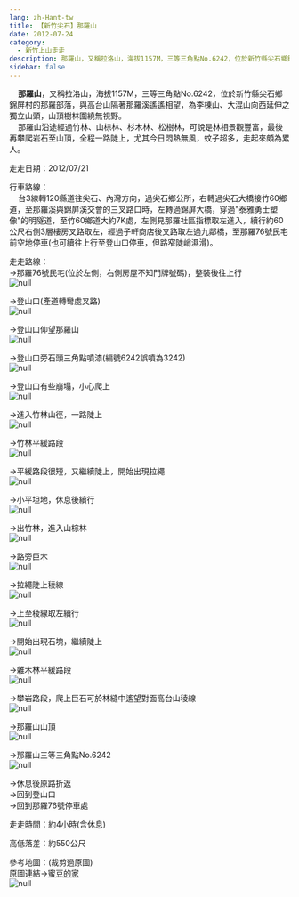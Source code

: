 ```yaml
---
lang: zh-Hant-tw
title: 【新竹尖石】那羅山
date: 2012-07-24
category: 
  - 新竹上山走走
description: 那羅山，又稱拉洛山，海拔1157M，三等三角點No.6242，位於新竹縣尖石鄉錦屏村的那羅部落，與高台山隔著那羅溪遙遙相望，為李棟山、大混山向西延伸之獨立山頭，山頂樹林圍繞無視野。 那羅山沿途經過竹林、山棕林、杉木林、松樹林，可說是林相景觀豐富，最後再攀爬岩石至山頂，全程一路陡上，尤其今日悶熱無風，蚊子超多，走起來頗為累人。
sidebar: false
---
```


    **那羅山**，又稱拉洛山，海拔1157M，三等三角點No.6242，位於新竹縣尖石鄉錦屏村的那羅部落，與高台山隔著那羅溪遙遙相望，為李棟山、大混山向西延伸之獨立山頭，山頂樹林圍繞無視野。  
    那羅山沿途經過竹林、山棕林、杉木林、松樹林，可說是林相景觀豐富，最後再攀爬岩石至山頂，全程一路陡上，尤其今日悶熱無風，蚊子超多，走起來頗為累人。

走走日期：2012/07/21

行車路線：  
    台3線轉120縣道往尖石、內灣方向，過尖石鄉公所，右轉過尖石大橋接竹60鄉道，至那羅溪與錦屏溪交會的三叉路口時，左轉過錦屏大橋，穿過"泰雅勇士塑像"的明隧道，至竹60鄉道大約7K處，左側見那羅社區指標取左進入，續行約60公尺右側3層樓房叉路取左，經過子軒商店後叉路取左過九鄰橋，至那羅76號民宅前空地停車(也可續往上行至登山口停車，但路窄陡峭濕滑)。

走走路線：  
→那羅76號民宅(位於左側，右側房屋不知門牌號碼)，整裝後往上行  
![null](image/228198016_l.jpg)  
[](http://photo.xuite.net/_r9009/shiun101/5808921/1.jpg)

→登山口(產道轉彎處叉路)  
![null](image/228198025_l.jpg)  
[](http://photo.xuite.net/_r9009/shiun101/5808921/2.jpg)

→登山口仰望那羅山  
![null](image/228198036_l.jpg)  
[](http://photo.xuite.net/_r9009/shiun101/5808921/3.jpg)

→登山口旁石頭三角點噴漆(編號6242誤噴為3242)  
![null](image/228198046_l.jpg)  
[](http://photo.xuite.net/_r9009/shiun101/5808921/4.jpg)

→登山口有些崩塌，小心爬上  
![null](image/228198055_l.jpg)  
[](http://photo.xuite.net/_r9009/shiun101/5808921/5.jpg)

→進入竹林山徑，一路陡上  
![null](image/228198061_l.jpg)  
[](http://photo.xuite.net/_r9009/shiun101/5808921/6.jpg)

→竹林平緩路段  
![null](image/228198080_l.jpg)  
[](http://photo.xuite.net/_r9009/shiun101/5808921/7.jpg)

→平緩路段很短，又繼續陡上，開始出現拉繩  
![null](image/228198089_l.jpg)  
[](http://photo.xuite.net/_r9009/shiun101/5808921/8.jpg)

→小平坦地，休息後續行  
![null](image/228198100_l.jpg)  
[](http://photo.xuite.net/_r9009/shiun101/5808921/9.jpg)

→出竹林，進入山棕林  
![null](image/228198112_l.jpg)  
[](http://photo.xuite.net/_r9009/shiun101/5808921/10.jpg)

→路旁巨木  
![null](image/228199031_l.jpg)  
[](http://photo.xuite.net/_r9009/shiun101/5808921/11.jpg)

→拉繩陡上稜線  
![null](image/228198119_l.jpg)  
[](http://photo.xuite.net/_r9009/shiun101/5808921/12.jpg)

→上至稜線取左續行  
![null](image/228198127_l.jpg)  
[](http://photo.xuite.net/_r9009/shiun101/5808921/13.jpg)

→開始出現石塊，繼續陡上  
![null](image/228198141_l.jpg)  
[](http://photo.xuite.net/_r9009/shiun101/5808921/14.jpg)

→雜木林平緩路段  
![null](image/228198155_l.jpg)  
[](http://photo.xuite.net/_r9009/shiun101/5808921/15.jpg)

→攀岩路段，爬上巨石可於林縫中遙望對面高台山稜線  
![null](image/228198968_l.jpg)  
[](http://photo.xuite.net/_r9009/shiun101/5808921/16.jpg)

→那羅山山頂  
![null](image/228199038_l.jpg)  
[](http://photo.xuite.net/_r9009/shiun101/5808921/17.jpg)

→那羅山三等三角點No.6242  
![null](image/228199048_l.jpg)  
[](http://photo.xuite.net/_r9009/shiun101/5808921/18.jpg)

→休息後原路折返  
→回到登山口  
→回到那羅76號停車處

走走時間：約4小時(含休息)

高低落差：約550公尺

參考地圖：(裁剪過原圖)  
原圖連結→[蜜豆的家](http://tw.myblog.yahoo.com/kentjon106/photo?pid=7552)  
![null](image/228199087_l.jpg)